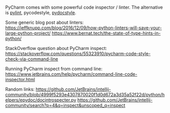 PyCharm comes with some powerful code inspector / linter.
The alternative is [pylint](https://www.pylint.org/), pycodestyle, [pydocstyle](http://www.pydocstyle.org).

Some generic blog post about linters:
https://jeffknupp.com/blog/2016/12/09/how-python-linters-will-save-your-large-python-project/
https://www.bernat.tech/the-state-of-type-hints-in-python/

StackOverflow question about PyCharm inspect:
https://stackoverflow.com/questions/55323910/pycharm-code-style-check-via-command-line

Running PyCharm inspect from command line:
https://www.jetbrains.com/help/pycharm/command-line-code-inspector.html

Random links:
https://github.com/JetBrains/intellij-community/blob/4999f5293e4307870020f1d0d672a3d35a52f22d/python/helpers/epydoc/docintrospecter.py
https://github.com/JetBrains/intellij-community/search?p=4&q=inspect&unscoped_q=inspect
